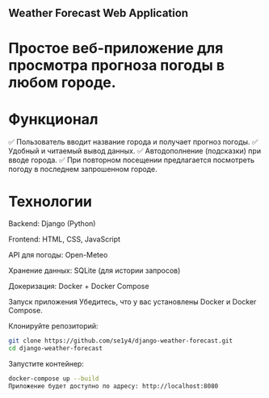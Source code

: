 ## Weather Forecast Web Application
# Простое веб-приложение для просмотра прогноза погоды в любом городе.

# Функционал
✅ Пользователь вводит название города и получает прогноз погоды.
✅ Удобный и читаемый вывод данных.
✅ Автодополнение (подсказки) при вводе города.
✅ При повторном посещении предлагается посмотреть погоду в последнем запрошенном городе.

# Технологии
Backend: Django (Python)

Frontend: HTML, CSS, JavaScript

API для погоды: Open-Meteo

Хранение данных: SQLite (для истории запросов)

Докеризация: Docker + Docker Compose

Запуск приложения
Убедитесь, что у вас установлены Docker и Docker Compose.

Клонируйте репозиторий:

```bash
git clone https://github.com/se1y4/django-weather-forecast.git  
cd django-weather-forecast  
```
Запустите контейнер:
```bash
docker-compose up --build  
Приложение будет доступно по адресу: http://localhost:8080
```
